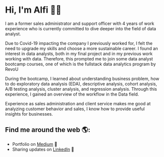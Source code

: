 # Hi, I'm Alfi 👋🏾 

I am a former sales administrator and support officer with 4 years of work experience who is currently committed to dive deeper into the field of data analyst.

Due to Covid-19 impacting the company I previously worked for, I felt the need to upgrade my skills and choose a more sustainable career. I found an interest in data analysts, both in my final project and in my previous work working with data. Therefore, this prompted me to join some data analyst bootcamp courses, one of which is the fullstack data analytics program by RevoU

During the bootcamp, I learned about understanding business problem, how to do exploratory data analysis (EDA), descriptive analysis, cohort analysis, A/B testing analysis, cluster analysis, and regression analysis. Through this experience, I gained an overview of the workflow in the Data field.

Experience as sales administration and client service makes me good at analyzing customer behavior and sales, I know how to provide useful insights for businesses.


## Find me around the web 🌎: 
- Portfolio on <a href="https://medium.com/@alfiramdhan"> Medium</a> 🏓
- Sharing updates on <a href="https://www.linkedin.com/in/alfianaramdhan/">LinkedIn</a> 💼

